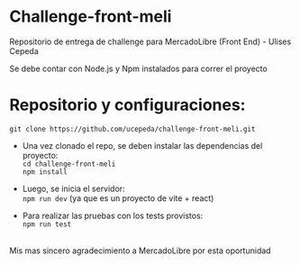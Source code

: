 # Challenge-front-meli <br>
Repositorio de entrega de challenge para MercadoLibre (Front End) - Ulises Cepeda

Se debe contar con Node.js y Npm instalados para correr el proyecto <br>

# Repositorio y configuraciones: <br>
`git clone https://github.com/ucepeda/challenge-front-meli.git`

- Una vez clonado el repo, se deben instalar las dependencias del proyecto: <br>
`cd challenge-front-meli` <br>
`npm install`

- Luego, se inicia el servidor: <br>
`npm run dev` (ya que es un proyecto de vite + react)


- Para realizar las pruebas con los tests provistos: <br>
`npm run test`

<br>
Mis mas sincero agradecimiento a MercadoLibre por esta oportunidad
